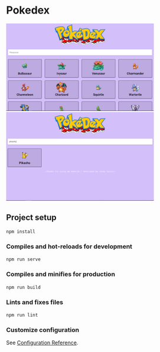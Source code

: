 # Pokedex
<img src="./src/img/prtsc/inicial.png" width="400px">
<img src="./src/img/prtsc/search.png" width="400px">

## Project setup
```
npm install
```

### Compiles and hot-reloads for development
```
npm run serve
```

### Compiles and minifies for production
```
npm run build
```

### Lints and fixes files
```
npm run lint
```

### Customize configuration
See [Configuration Reference](https://cli.vuejs.org/config/).
